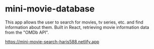 # mini-movie-database

This app allows the user to search for movies, tv series, etc. and find information about them. Built in React, retrieving movie information data from the "OMDb API". 

https://mini-movie-search-haris588.netlify.app

